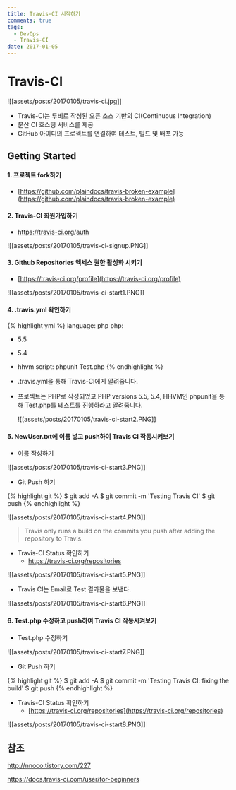 ```yaml
---
title: Travis-CI 시작하기
comments: true
tags:
  - DevOps
  - Travis-CI
date: 2017-01-05
---
```


# **Travis-CI**
![[assets/posts/20170105/travis-ci.jpg]]

- Travis-CI는 루비로 작성된 오픈 소스 기반의 CI(Continuous Integration)
- 분산 CI 호스팅 서비스를 제공
- GitHub 아이디의 프로젝트를 연결하여 테스트, 빌드 및 배포 가능

## Getting Started

#### 1. 프로젝트 fork하기

- [https://github.com/plaindocs/travis-broken-example](https://github.com/plaindocs/travis-broken-example)

#### 2. Travis-CI 회원가입하기

- <https://travis-ci.org/auth>

![[assets/posts/20170105/travis-ci-signup.PNG]]

#### 3. Github Repositories 엑세스 권한 활성화 시키기

- [https://travis-ci.org/profile](https://travis-ci.org/profile)

![[assets/posts/20170105/travis-ci-start1.PNG]]

#### 4. .travis.yml 확인하기

{% highlight yml %}
language: php
php:
- 5.5
- 5.4
- hhvm
script: phpunit Test.php
{% endhighlight %}

- .travis.yml을 통해 Travis-CI에게 알려줍니다.
- 프로젝트는 PHP로 작성되었고 PHP versions 5.5, 5.4, HHVM인 phpunit을 통해 Test.php를 테스트를 진행하라고 알려줍니다.

  ![[assets/posts/20170105/travis-ci-start2.PNG]]

#### 5. NewUser.txt에 이름 넣고 push하여 Travis CI 작동시켜보기
- 이름 작성하기

![[assets/posts/20170105/travis-ci-start3.PNG]]

- Git Push 하기

{% highlight git %}
$ git add -A
$ git commit -m 'Testing Travis CI'
$ git push
{% endhighlight %}

![[assets/posts/20170105/travis-ci-start4.PNG]]

> Travis only runs a build on the commits you push after adding the repository to Travis.

- Travis-CI Status 확인하기
  - <https://travis-ci.org/repositories>

![[assets/posts/20170105/travis-ci-start5.PNG]]

  - Travis CI는 Email로 Test 결과물을 보낸다.

![[assets/posts/20170105/travis-ci-start6.PNG]]


#### 6. Test.php 수정하고 push하여 Travis CI 작동시켜보기

- Test.php 수정하기

![[assets/posts/20170105/travis-ci-start7.PNG]]

- Git Push 하기

{% highlight git %}
$ git add -A
$ git commit -m 'Testing Travis CI: fixing the build'
$ git push
{% endhighlight %}

- Travis-CI Status 확인하기
  - [https://travis-ci.org/repositories](https://travis-ci.org/repositories)

![[assets/posts/20170105/travis-ci-start8.PNG]]

## 참조
<http://nnoco.tistory.com/227>

<https://docs.travis-ci.com/user/for-beginners>
